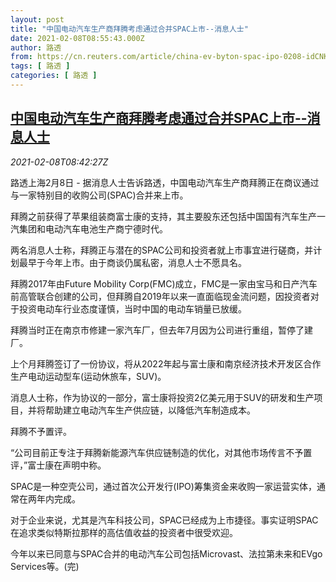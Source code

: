 ```yaml
---
layout: post
title: "中国电动汽车生产商拜腾考虑通过合并SPAC上市--消息人士"
date: 2021-02-08T08:55:43.000Z
author: 路透
from: https://cn.reuters.com/article/china-ev-byton-spac-ipo-0208-idCNKBS2A80RB
tags: [ 路透 ]
categories: [ 路透 ]
---
```

<!--1612774543000-->
[中国电动汽车生产商拜腾考虑通过合并SPAC上市--消息人士](https://cn.reuters.com/article/china-ev-byton-spac-ipo-0208-idCNKBS2A80RB)
------

<div>
<div><i>2021-02-08T08:42:27Z</i></div><p>路透上海2月8日 - 据消息人士告诉路透，中国电动汽车生产商拜腾正在商议通过与一家特别目的收购公司(SPAC)合并来上市。</p><p>拜腾之前获得了苹果组装商富士康的支持，其主要股东还包括中国国有汽车生产一汽集团和电动汽车电池生产商宁德时代。</p><p>两名消息人士称，拜腾正与潜在的SPAC公司和投资者就上市事宜进行磋商，并计划最早于今年上市。由于商谈仍属私密，消息人士不愿具名。</p><p>拜腾2017年由Future Mobility Corp(FMC)成立，FMC是一家由宝马和日产汽车前高管联合创建的公司，但拜腾自2019年以来一直面临现金流问题，因投资者对于投资电动车行业态度谨慎，当时中国的电动车销量已放缓。</p><p>拜腾当时正在南京市修建一家汽车厂，但去年7月因为公司进行重组，暂停了建厂。</p><p>上个月拜腾签订了一份协议，将从2022年起与富士康和南京经济技术开发区合作生产电动运动型车(运动休旅车，SUV)。</p><p>消息人士称，作为协议的一部分，富士康将投资2亿美元用于SUV的研发和生产项目，并将帮助建立电动汽车生产供应链，以降低汽车制造成本。</p><p>拜腾不予置评。</p><p>“公司目前正专注于拜腾新能源汽车供应链制造的优化，对其他市场传言不予置评，”富士康在声明中称。</p><p>SPAC是一种空壳公司，通过首次公开发行(IPO)筹集资金来收购一家运营实体，通常在两年内完成。</p><p>对于企业来说，尤其是汽车科技公司，SPAC已经成为上市捷径。事实证明SPAC在追求类似特斯拉那样的高估值收益的投资者中很受欢迎。</p><p>今年以来已同意与SPAC合并的电动汽车公司包括Microvast、法拉第未来和EVgo Services等。(完)</p>
</div>
